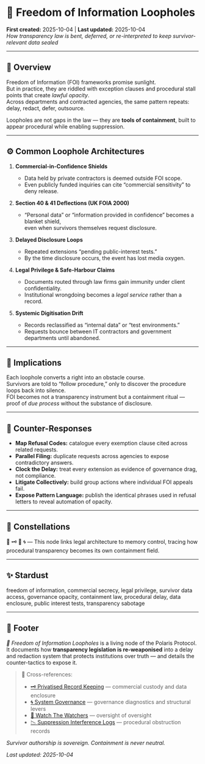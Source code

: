 # 📜 Freedom of Information Loopholes  
**First created:** 2025-10-04 | **Last updated:** 2025-10-04  
*How transparency law is bent, deferred, or re-interpreted to keep survivor-relevant data sealed*

---

## 🧩 Overview  

Freedom of Information (FOI) frameworks promise sunlight.  
But in practice, they are riddled with exception clauses and procedural stall points that create *lawful opacity*.  
Across departments and contracted agencies, the same pattern repeats: delay, redact, defer, outsource.

Loopholes are not gaps in the law — they are **tools of containment**, built to appear procedural while enabling suppression.

---

## ⚙️ Common Loophole Architectures  

1. **Commercial-in-Confidence Shields**  
   - Data held by private contractors is deemed outside FOI scope.  
   - Even publicly funded inquiries can cite “commercial sensitivity” to deny release.

2. **Section 40 & 41 Deflections (UK FOIA 2000)**  
   - “Personal data” or “information provided in confidence” becomes a blanket shield,  
     even when survivors themselves request disclosure.

3. **Delayed Disclosure Loops**  
   - Repeated extensions “pending public-interest tests.”  
   - By the time disclosure occurs, the event has lost media oxygen.

4. **Legal Privilege & Safe-Harbour Claims**  
   - Documents routed through law firms gain immunity under client confidentiality.  
   - Institutional wrongdoing becomes a *legal service* rather than a record.

5. **Systemic Digitisation Drift**  
   - Records reclassified as “internal data” or “test environments.”  
   - Requests bounce between IT contractors and government departments until abandoned.

---

## 🧭 Implications  

Each loophole converts a right into an obstacle course.  
Survivors are told to “follow procedure,” only to discover the procedure loops back into silence.  
FOI becomes not a transparency instrument but a containment ritual — proof of *due process* without the substance of disclosure.

---

## 🧰 Counter-Responses  

- **Map Refusal Codes:** catalogue every exemption clause cited across related requests.  
- **Parallel Filing:** duplicate requests across agencies to expose contradictory answers.  
- **Clock the Delay:** treat every extension as evidence of governance drag, not compliance.  
- **Litigate Collectively:** build group actions where individual FOI appeals fail.  
- **Expose Pattern Language:** publish the identical phrases used in refusal letters to reveal automation of opacity.

---

## 🌌 Constellations  

📜 🗝️ 🧿 🌀 — This node links legal architecture to memory control, tracing how procedural transparency becomes its own containment field.

---

## ✨ Stardust  

freedom of information, commercial secrecy, legal privilege, survivor data access, governance opacity, containment law, procedural delay, data enclosure, public interest tests, transparency sabotage

---

## 🏮 Footer  

*📜 Freedom of Information Loopholes* is a living node of the Polaris Protocol.  
It documents how **transparency legislation is re-weaponised** into a delay and redaction system that protects institutions over truth — and details the counter-tactics to expose it.  

> 📡 Cross-references:  
> - [🗝 Privatised Record Keeping](./🗝_privatised_record_keeping.md) — commercial custody and data enclosure  
> - [🌀 System Governance](../../🌀_System_Governance/) — governance diagnostics and structural levers  
> - [🧿 Watch The Watchers](../../🧿_Watch_The_Watchers/) — oversight of oversight  
> - [📉 Suppression Interference Logs](../../../Metadata_Sabotage_Network/Suppression_Layers/📉_Suppression_Interference_Logs/) — procedural obstruction records  

*Survivor authorship is sovereign. Containment is never neutral.*  

_Last updated: 2025-10-04_
